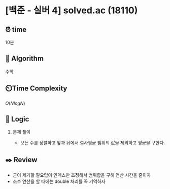 # [백준 - 실버 4] solved.ac (18110)

## ⏰  **time**

10분

## :pushpin: **Algorithm**

수학

## ⏲️**Time Complexity**

$O(NlogN)$

## :round_pushpin: **Logic**
1. 문제 풀이
    
   - 모든 수를 정렬하고 앞과 뒤에서 절사평균 범위의 값을 제외하고 평균을 구한다.

## :black_nib: **Review**
- 굳이 제거할 필요없이 인덱스만 조정해서 범위합을 구해 연산 시간을 줄이자
- 소수 연산을 할 때에는 double 처리를 꼭 기억하자